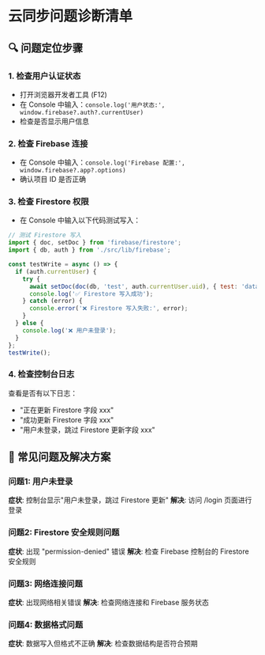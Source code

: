 # 云同步问题诊断清单

## 🔍 问题定位步骤

### 1. 检查用户认证状态
- 打开浏览器开发者工具 (F12)
- 在 Console 中输入：`console.log('用户状态:', window.firebase?.auth?.currentUser)`
- 检查是否显示用户信息

### 2. 检查 Firebase 连接
- 在 Console 中输入：`console.log('Firebase 配置:', window.firebase?.app?.options)`
- 确认项目 ID 是否正确

### 3. 检查 Firestore 权限
- 在 Console 中输入以下代码测试写入：
```javascript
// 测试 Firestore 写入
import { doc, setDoc } from 'firebase/firestore';
import { db, auth } from './src/lib/firebase';

const testWrite = async () => {
  if (auth.currentUser) {
    try {
      await setDoc(doc(db, 'test', auth.currentUser.uid), { test: 'data' });
      console.log('✅ Firestore 写入成功');
    } catch (error) {
      console.error('❌ Firestore 写入失败:', error);
    }
  } else {
    console.log('❌ 用户未登录');
  }
};
testWrite();
```

### 4. 检查控制台日志
查看是否有以下日志：
- "正在更新 Firestore 字段 xxx"
- "成功更新 Firestore 字段 xxx"
- "用户未登录，跳过 Firestore 更新字段 xxx"

## 🚨 常见问题及解决方案

### 问题1: 用户未登录
**症状**: 控制台显示"用户未登录，跳过 Firestore 更新"
**解决**: 访问 /login 页面进行登录

### 问题2: Firestore 安全规则问题
**症状**: 出现 "permission-denied" 错误
**解决**: 检查 Firebase 控制台的 Firestore 安全规则

### 问题3: 网络连接问题
**症状**: 出现网络相关错误
**解决**: 检查网络连接和 Firebase 服务状态

### 问题4: 数据格式问题
**症状**: 数据写入但格式不正确
**解决**: 检查数据结构是否符合预期